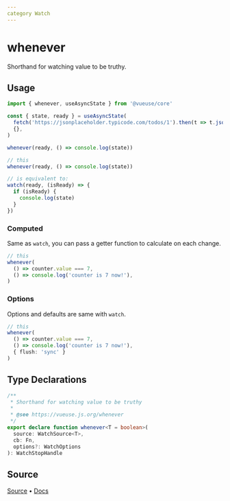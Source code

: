 ```yaml
---
category Watch
---
```


# whenever

Shorthand for watching value to be truthy.

## Usage

```js
import { whenever, useAsyncState } from '@vueuse/core'

const { state, ready } = useAsyncState(
  fetch('https://jsonplaceholder.typicode.com/todos/1').then(t => t.json()),
  {},
)

whenever(ready, () => console.log(state))
```

```ts
// this
whenever(ready, () => console.log(state))

// is equivalent to:
watch(ready, (isReady) => {
  if (isReady) {
    console.log(state)
  }
})
```

### Computed

Same as `watch`, you can pass a getter function to calculate on each change.

```ts
// this
whenever(
  () => counter.value === 7, 
  () => console.log('counter is 7 now!'),
)
```

### Options

Options and defaults are same with `watch`.

```ts
// this
whenever(
  () => counter.value === 7, 
  () => console.log('counter is 7 now!'),
  { flush: 'sync' }
)
```

<!--FOOTER_STARTS-->
## Type Declarations

```typescript
/**
 * Shorthand for watching value to be truthy
 *
 * @see https://vueuse.js.org/whenever
 */
export declare function whenever<T = boolean>(
  source: WatchSource<T>,
  cb: Fn,
  options?: WatchOptions
): WatchStopHandle
```

## Source

[Source](https://github.com/vueuse/vueuse/blob/main/packages/shared/whenever/index.ts) • [Docs](https://github.com/vueuse/vueuse/blob/main/packages/shared/whenever/index.md)


<!--FOOTER_ENDS-->
